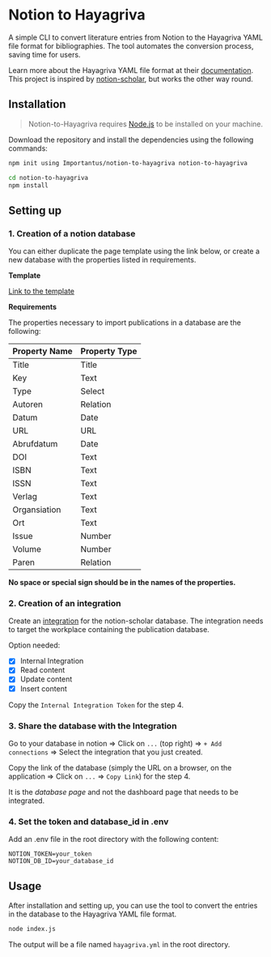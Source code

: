 # Notion to Hayagriva

A simple CLI to convert literature entries from Notion to the Hayagriva YAML file format for bibliographies. The tool automates the conversion process, saving time for users.  
 
Learn more about the Hayagriva YAML file format at their [documentation](https://github.com/typst/hayagriva/blob/main/docs/file-format.md).  
This project is inspired by [notion-scholar](https://github.com/thomashirtz/notion-scholar), but works the other way round. 

## Installation

> Notion-to-Hayagriva requires [Node.js](https://nodejs.org/en/) to be installed on your machine.

Download the repository and install the dependencies using the following commands:

```bash	
npm init using Importantus/notion-to-hayagriva notion-to-hayagriva
```

```bash
cd notion-to-hayagriva
npm install
```

## Setting up

### 1. Creation of a notion database
You can either duplicate the page template using the link below, or create a new database with the properties listed in requirements.

**Template**

[Link to the template](https://importantus.notion.site/Bibliografie-2175c98af72a4bd4837f35194d96bfa6)

**Requirements**

The properties necessary to import publications in a database are the following:

| Property Name | Property Type |
| ------------- | ------------- |
| Title         | Title         |
| Key           | Text          |
| Type          | Select        |
| Autoren       | Relation      |
| Datum         | Date          |
| URL           | URL           |
| Abrufdatum    | Date          |
| DOI           | Text          |
| ISBN          | Text          |
| ISSN          | Text          |
| Verlag        | Text          |
| Organsiation  | Text          |
| Ort           | Text          |
| Issue         | Number        |
| Volume        | Number        |
| Paren         | Relation      |

**No space or special sign should be in the names of the properties.**

### 2. Creation of an integration

Create an [integration](https://www.notion.so/my-integrations) for the notion-scholar database. The integration needs to target the workplace containing the publication database.

Option needed:
- [x] Internal Integration
- [x] Read content
- [x] Update content
- [x] Insert content

Copy the `Internal Integration Token` for the step 4.

### 3. Share the database with the Integration

Go to your database in notion => Click on `...` (top right) => `+ Add connections` => Select the integration that you just created.

Copy the link of the database (simply the URL on a browser, on the application => Click on `...` => `Copy Link`) for the step 4.

It is the *database page* and not the dashboard page that needs to be integrated. 

### 4. Set the token and database_id in .env
Add an .env file in the root directory with the following content:

```
NOTION_TOKEN=your_token
NOTION_DB_ID=your_database_id
```

## Usage
After installation and setting up, you can use the tool to convert the entries in the database to the Hayagriva YAML file format.

```bash
node index.js
```

The output will be a file named `hayagriva.yml` in the root directory.